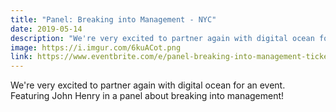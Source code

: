 ```yaml
---
title: "Panel: Breaking into Management - NYC"
date: 2019-05-14
description: "We're very excited to partner again with digital ocean for an event. Featuring John Henry in a panel about breaking into management!"
image: https://i.imgur.com/6kuACot.png
link: https://www.eventbrite.com/e/panel-breaking-into-management-tickets-60380011239
---
```


We're very excited to partner again with digital ocean for an event. Featuring John Henry in a panel about breaking into management!
